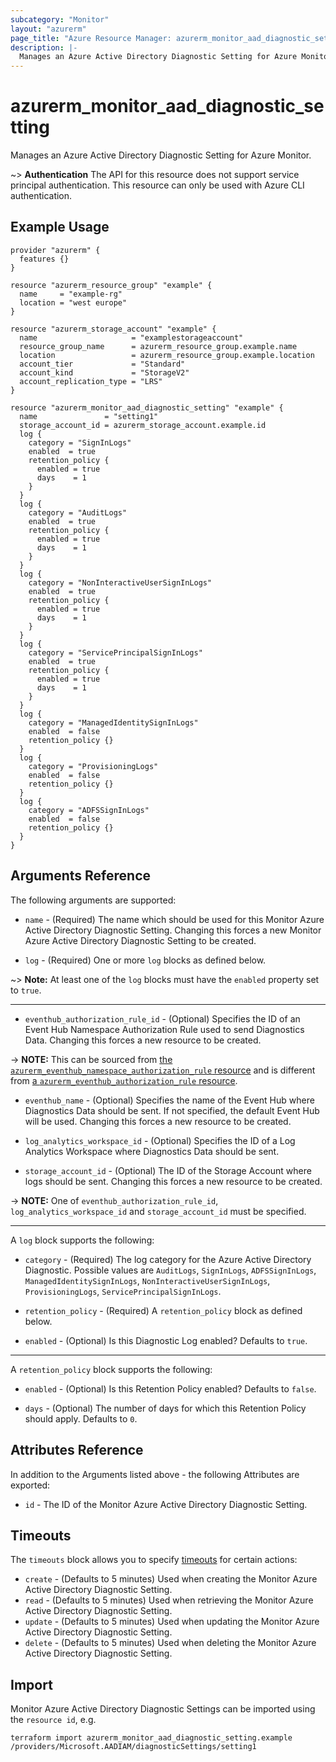 ```yaml
---
subcategory: "Monitor"
layout: "azurerm"
page_title: "Azure Resource Manager: azurerm_monitor_aad_diagnostic_setting"
description: |-
  Manages an Azure Active Directory Diagnostic Setting for Azure Monitor.
---
```


# azurerm_monitor_aad_diagnostic_setting

Manages an Azure Active Directory Diagnostic Setting for Azure Monitor.

~> **Authentication** The API for this resource does not support service principal authentication. This resource can only be used with Azure CLI authentication.

## Example Usage

```hcl
provider "azurerm" {
  features {}
}

resource "azurerm_resource_group" "example" {
  name     = "example-rg"
  location = "west europe"
}

resource "azurerm_storage_account" "example" {
  name                     = "examplestorageaccount"
  resource_group_name      = azurerm_resource_group.example.name
  location                 = azurerm_resource_group.example.location
  account_tier             = "Standard"
  account_kind             = "StorageV2"
  account_replication_type = "LRS"
}

resource "azurerm_monitor_aad_diagnostic_setting" "example" {
  name               = "setting1"
  storage_account_id = azurerm_storage_account.example.id
  log {
    category = "SignInLogs"
    enabled  = true
    retention_policy {
      enabled = true
      days    = 1
    }
  }
  log {
    category = "AuditLogs"
    enabled  = true
    retention_policy {
      enabled = true
      days    = 1
    }
  }
  log {
    category = "NonInteractiveUserSignInLogs"
    enabled  = true
    retention_policy {
      enabled = true
      days    = 1
    }
  }
  log {
    category = "ServicePrincipalSignInLogs"
    enabled  = true
    retention_policy {
      enabled = true
      days    = 1
    }
  }
  log {
    category = "ManagedIdentitySignInLogs"
    enabled  = false
    retention_policy {}
  }
  log {
    category = "ProvisioningLogs"
    enabled  = false
    retention_policy {}
  }
  log {
    category = "ADFSSignInLogs"
    enabled  = false
    retention_policy {}
  }
}
```

## Arguments Reference

The following arguments are supported:

* `name` - (Required) The name which should be used for this Monitor Azure Active Directory Diagnostic Setting. Changing this forces a new Monitor Azure Active Directory Diagnostic Setting to be created.
  
* `log` - (Required) One or more `log` blocks as defined below.

~> **Note:** At least one of the `log` blocks must have the `enabled` property set to `true`.

---

* `eventhub_authorization_rule_id` - (Optional) Specifies the ID of an Event Hub Namespace Authorization Rule used to send Diagnostics Data. Changing this forces a new resource to be created.

-> **NOTE:** This can be sourced from [the `azurerm_eventhub_namespace_authorization_rule` resource](eventhub_namespace_authorization_rule.html) and is different from [a `azurerm_eventhub_authorization_rule` resource](eventhub_authorization_rule.html).

* `eventhub_name` - (Optional) Specifies the name of the Event Hub where Diagnostics Data should be sent. If not specified, the default Event Hub will be used. Changing this forces a new resource to be created.

* `log_analytics_workspace_id` - (Optional) Specifies the ID of a Log Analytics Workspace where Diagnostics Data should be sent.

* `storage_account_id` - (Optional) The ID of the Storage Account where logs should be sent. Changing this forces a new resource to be created.

-> **NOTE:** One of `eventhub_authorization_rule_id`, `log_analytics_workspace_id` and `storage_account_id` must be specified.

---

A `log` block supports the following:

* `category` - (Required) The log category for the Azure Active Directory Diagnostic. Possible values are `AuditLogs`, `SignInLogs`, `ADFSSignInLogs`, `ManagedIdentitySignInLogs`, `NonInteractiveUserSignInLogs`, `ProvisioningLogs`, `ServicePrincipalSignInLogs`.

* `retention_policy` - (Required) A `retention_policy` block as defined below.

* `enabled` - (Optional) Is this Diagnostic Log enabled? Defaults to `true`.

---

A `retention_policy` block supports the following:

* `enabled` - (Optional) Is this Retention Policy enabled? Defaults to `false`.

* `days` - (Optional) The number of days for which this Retention Policy should apply. Defaults to `0`.

## Attributes Reference

In addition to the Arguments listed above - the following Attributes are exported: 

* `id` - The ID of the Monitor Azure Active Directory Diagnostic Setting.

## Timeouts

The `timeouts` block allows you to specify [timeouts](https://www.terraform.io/docs/configuration/resources.html#timeouts) for certain actions:

* `create` - (Defaults to 5 minutes) Used when creating the Monitor Azure Active Directory Diagnostic Setting.
* `read` - (Defaults to 5 minutes) Used when retrieving the Monitor Azure Active Directory Diagnostic Setting.
* `update` - (Defaults to 5 minutes) Used when updating the Monitor Azure Active Directory Diagnostic Setting.
* `delete` - (Defaults to 5 minutes) Used when deleting the Monitor Azure Active Directory Diagnostic Setting.

## Import

Monitor Azure Active Directory Diagnostic Settings can be imported using the `resource id`, e.g.

```shell
terraform import azurerm_monitor_aad_diagnostic_setting.example /providers/Microsoft.AADIAM/diagnosticSettings/setting1
```
